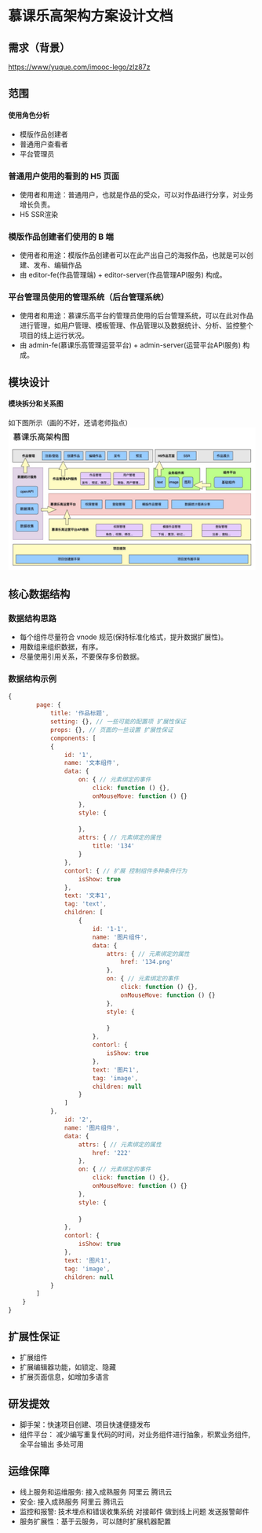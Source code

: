 # 慕课乐高架构方案设计文档

## 需求（背景）

[https://www/yuque.com/imooc-lego/zlz87z](https://www/yuque.com/imooc-lego/zlz87z)

## 范围

#### 使用角色分析
- 模版作品创建者
- 普通用户查看者
- 平台管理员

### 普通用户使用的看到的 H5 页面

-   使用者和用途：普通用户，也就是作品的受众，可以对作品进行分享，对业务增长负责。
-   H5 SSR渲染

### 模版作品创建者们使用的 B 端

-   使用者和用途：模版作品创建者可以在此产出自己的海报作品，也就是可以创建、发布、编辑作品
-   由 editor-fe(作品管理端) + editor-server(作品管理API服务) 构成。

### 平台管理员使用的管理系统（后台管理系统）

-   使用者和用途：慕课乐高平台的管理员使用的后台管理系统，可以在此对作品进行管理，如用户管理、模板管理、作品管理以及数据统计、分析、监控整个项目的线上运行状况。
-   由 admin-fe(慕课乐高管理运营平台) + admin-server(运营平台API服务) 构成。

## 模块设计
#### 模块拆分和关系图
如下图所示（画的不好，还请老师指点）
![架构设计图](./images/week01_jg.jpg)

## 核心数据结构

### 数据结构思路

-   每个组件尽量符合 vnode 规范(保持标准化格式，提升数据扩展性)。
-   用数组来组织数据，有序。
-   尽量使用引用关系，不要保存多份数据。

### 数据结构示例

```javascript
{
        page: {
            title: '作品标题',
            setting: {}, // 一些可能的配置项 扩展性保证
            props: {}, // 页面的一些设置 扩展性保证
            components: [
            {
                id: '1',
                name: '文本组件',
                data: {
                    on: { // 元素绑定的事件
                        click: function () {},
                        onMouseMove: function () {}
                    },
                    style: {

                    },
                    attrs: { // 元素绑定的属性
                        title: '134'
                    }
                },
                contorl: { // 扩展 控制组件多种条件行为
                    isShow: true 
                },
                text: '文本1',
                tag: 'text',
                children: [
                    {
                        id: '1-1',
                        name: '图片组件',
                        data: {
                            attrs: { // 元素绑定的属性
                                href: '134.png'
                            }, 
                            on: { // 元素绑定的事件
                                click: function () {},
                                onMouseMove: function () {}
                            },
                            style: {

                            }
                        },
                        contorl: {
                            isShow: true
                        },
                        text: '图片1',
                        tag: 'image',
                        children: null
                    }  
                ]
            },
                id: '2',
                name: '图片组件',
                data: {
                    attrs: { // 元素绑定的属性
                        href: '222'
                    }, 
                    on: { // 元素绑定的事件
                        click: function () {},
                        onMouseMove: function () {}
                    },
                    style: {

                    }
                },
                contorl: {
                    isShow: true  
                },
                text: '图片1',
                tag: 'image',
                children: null
            }  
        ]
    }
}
```
## 扩展性保证

-   扩展组件
-   扩展编辑器功能，如锁定、隐藏
-   扩展页面信息，如增加多语言

## 研发提效

-   脚手架：快速项目创建、项目快速便捷发布
-   组件平台： 减少编写重复代码的时间，对业务组件进行抽象，积累业务组件,全平台输出 多处可用

## 运维保障

-   线上服务和运维服务: 接入成熟服务 阿里云 腾讯云
-   安全: 接入成熟服务 阿里云 腾讯云
-   监控和报警: 技术埋点和错误收集系统 对接邮件 做到线上问题 发送报警邮件
-   服务扩展性：基于云服务，可以随时扩展机器配置